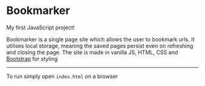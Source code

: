 # Bookmarker
My first JavaScript project!

Bookmarker is a single page site which allows the user to bookmark urls. 
It utilises local storage, meaning the saved pages persist even on refreshing and closing the page. 
The site is made in vanilla JS, HTML, CSS and  [Bootstrap](https://getbootstrap.com/) for styling

---
To run simply open `index.html` on a browser